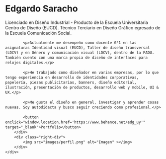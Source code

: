 # Edgardo Saracho

<div class="container_about">
        <!-- Div izquierdo con texto y botón -->
        <div class="left-div">
            <p>Licenciado en Diseño Industrial - Producto de la Escuela Universitaria Centro de Diseño (EUCD). Técnico Terciario en Diseño Gráfico egresado de la Escuela Comunicación Social.</p>

            <p>Actualmente me desempeño como docente G°1 en las asignaturas Identidad visual (EUCD), Taller de diseño transversal (LDCV) y en Género y comunicación visual (LDCV), dentro de la FADU. También cuento con una marca propia de diseño de interfaces para relojes digitales.</p>

            <p>He trabajado como diseñador en varias empresas, por lo que tengo experiencia en desarrollo de identidades corporativas, papelería, piezas publicitarias, banners, diseño editorial, ilustración, presentación de productos, desarrollo web y mobile, UI & UX.</p>

            <p>Me gusta el diseño en general, investigar y aprender cosas nuevas. Soy autodidacta y busco seguir creciendo como profesional.</p>

            <button onclick="window.location.href='https://www.behance.net/edg_uy'" target="_blank">Portfolio</button>
        </div>
        <div class="right-div">
            <img src="images/perfil.png" alt="Imagen" ></img>
        </div>
    </div>

   

    



